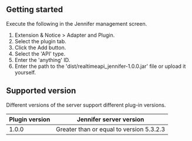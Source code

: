 ## Getting started

Execute the following in the Jennifer management screen.

 1. Extension & Notice > Adapter and Plugin.
 2. Select the plugin tab.
 2. Click the Add button.
 3. Select the 'API' type.
 4. Enter the 'anything' ID.
 5. Enter the path to the 'dist/realtimeapi_jennifer-1.0.0.jar' file or upload it yourself.
 
 
## Supported version
 
Different versions of the server support different plug-in versions.
 
| Plugin version           | Jennifer server version |
| ------------- |:-------------:|
| 1.0.0       | Greater than or equal to version 5.3.2.3 |